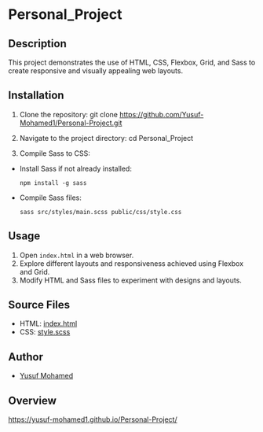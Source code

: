 # Personal_Project

## Description
This project demonstrates the use of HTML, CSS, Flexbox, Grid, and Sass to create responsive and visually appealing web layouts.

## Installation
1. Clone the repository:
git clone https://github.com/Yusuf-Mohamed1/Personal-Project.git

2. Navigate to the project directory:
cd Personal_Project

3. Compile Sass to CSS:
- Install Sass if not already installed:
  ```
  npm install -g sass
  ```
- Compile Sass files:
  ```
  sass src/styles/main.scss public/css/style.css
  ```

## Usage
1. Open `index.html` in a web browser.
2. Explore different layouts and responsiveness achieved using Flexbox and Grid.
3. Modify HTML and Sass files to experiment with designs and layouts.

## Source Files
- HTML: [index.html](src/index.html)
- CSS: [style.scss](src/styles/main.scss)

## Author
- [Yusuf Mohamed](https://github.com/Yusuf-Mohamed1)

## Overview
https://yusuf-mohamed1.github.io/Personal-Project/
